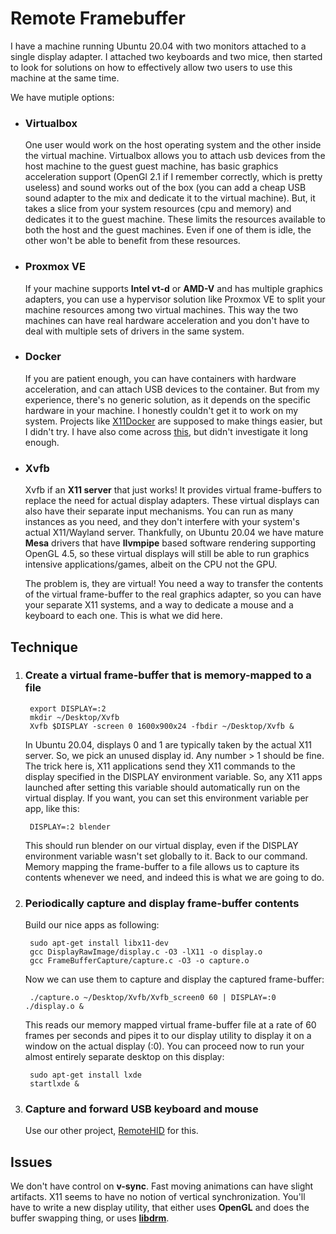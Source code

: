 # Remote Framebuffer
I have a machine running Ubuntu 20.04 with two monitors attached to a single display adapter. I attached two keyboards and two mice, then started to look for solutions on how to effectively allow two users to use this machine at the same time.

We have mutiple options:
- ### Virtualbox
	One user would work on the host operating system and the other inside the virtual machine. Virtualbox allows you to attach usb devices from the host machine to the guest guest machine, has basic graphics acceleration support (OpenGl 2.1 if I remember correctly, which is pretty useless) and sound works out of the box (you can add a cheap USB sound adapter to the mix and dedicate it to the virtual machine). But, it takes a slice from your system resources (cpu and memory) and dedicates it to the guest machine. These limits the resources available to both the host and the guest machines. Even if one of them is idle, the other won't be able to benefit from these resources.

- ### Proxmox VE
	If your machine supports **Intel vt-d** or **AMD-V** and has multiple graphics adapters, you can use a hypervisor solution like Proxmox VE to split your machine resources among two virtual machines. This way the two machines can have real hardware acceleration and you don't have to deal with multiple sets of drivers in the same system. 

- ### Docker
	If you are patient enough, you can have containers with hardware acceleration, and can attach USB devices to the container. But from my experience, there's no generic solution, as it depends on the specific hardware in your machine. I honestly couldn't get it to work on my system. Projects like [X11Docker](https://github.com/mviereck/x11docker) are supposed to make things easier, but I didn't try. 
I have also come across [this](https://www.collabora.com/news-and-blog/blog/2019/04/01/running-android-next-to-wayland/), but didn't investigate it long enough.

- ### Xvfb
	Xvfb if an **X11 server** that just works! It provides virtual frame-buffers to replace the need for actual display adapters. These virtual displays can also have their separate input mechanisms. You can run as many instances as you need, and they don't interfere with your system's actual X11/Wayland server. Thankfully, on Ubuntu 20.04 we have mature **Mesa** drivers that have **llvmpipe** based software rendering supporting OpenGL 4.5, so these virtual displays will still be able to run graphics intensive applications/games, albeit on the CPU not the GPU. 

	The problem is, they are virtual! You need a way to transfer the contents of the virtual frame-buffer to the real graphics adapter, so you can have your separate X11 systems, and a way to dedicate a mouse and a keyboard to each one. This is what we did here.
	
## Technique
1. ### Create a virtual frame-buffer that is memory-mapped to a file
	
		export DISPLAY=:2
		mkdir ~/Desktop/Xvfb
		Xvfb $DISPLAY -screen 0 1600x900x24 -fbdir ~/Desktop/Xvfb &

	In Ubuntu 20.04, displays 0 and 1 are typically taken by the actual X11 server. So, we pick an unused display id. Any number > 1 should be fine.
	The trick here is, X11 applications send they X11 commands to the display specified in the DISPLAY environment variable. So, any X11 apps launched after setting this variable should automatically run on the virtual display. If you want, you can set this environment variable per app, like this:

		DISPLAY=:2 blender
	This should run blender on our virtual display, even if the DISPLAY environment variable wasn't set globally to it.
	Back to our command. Memory mapping the frame-buffer to a file allows us to capture its contents whenever we need, and indeed this is what we are going to do.

2. ### Periodically capture and display frame-buffer contents
	Build our nice apps as following:
	
		sudo apt-get install libx11-dev
		gcc DisplayRawImage/display.c -O3 -lX11 -o display.o
		gcc FrameBufferCapture/capture.c -O3 -o capture.o

	Now we can use them to capture and display the captured frame-buffer:

		./capture.o ~/Desktop/Xvfb/Xvfb_screen0 60 | DISPLAY=:0 ./display.o &

	This reads our memory mapped virtual frame-buffer file at a rate of 60 frames per seconds and pipes it to our display utility to display it on a window on the actual display (:0). You can proceed now to run your almost entirely separate desktop on this display:
	
		sudo apt-get install lxde
		startlxde &

3.  ### Capture and forward USB keyboard and mouse
	Use our other project, [RemoteHID](https://github.com/raslanove/RemoteHID) for this.

## Issues

We don't have control on **v-sync**. Fast moving animations can have slight artifacts. X11 seems to have no notion of vertical synchronization. You'll have to write a new display utility, that either uses **OpenGL** and does the buffer swapping thing, or uses **[libdrm](https://github.com/dvdhrm/docs/blob/master/drm-howto/modeset-vsync.c)**. 

